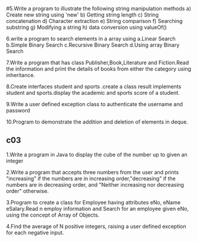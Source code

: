 #5.Write a program to illustrate the following string manipulation methods
a) Create new string using 'new'
b) Getting string length
c) String concatenation
d) Character extraction
e) String comparison
f) Searching substring
g) Modifying a string
h) data conversion using valueOf()

6.write a program to search elements in a array using
a.Linear Search
b.Simple Binary Search
c.Recursive Binary Search
d.Using array Binary Search

7.Write a program that has class Publisher,Book,Literature and Fiction.Read the information and print the details of books from either the category using inheritance.

8.Create interfaces student and sports .create a class result implements student and sports.display the academic and sports score of a student.

9.Write a user defined exception class to authenticate the username and password

10.Program to demonstrate the addition and deletion of elements in deque.

c03
---
1.Write a program in Java to display the cube of the number up to given an integer

2.Write a program that accepts three numbers from the user and prints "increasing" if the numbers are in increasing order,"decreasing" if the numbers are in decreasing order, and "Neither increasing nor decreasing order" otherwise.

3.Program to create a class for Employee having attributes eNo, eName eSalary.Read n employ information and Search for an employee given eNo, using the concept of Array of Objects.

4.Find the average of N positive integers, raising a user defined exception for each negative input.

